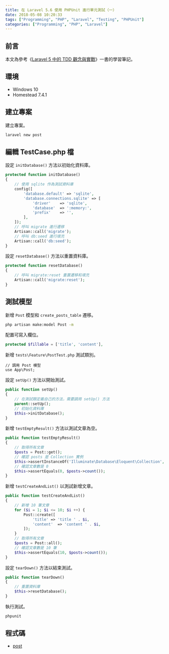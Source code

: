 ```yaml
---
title: 在 Laravel 5.6 使用 PHPUnit 進行單元測試（一）
date: 2018-05-08 10:20:33
tags: ["Programming", "PHP", "Laravel", "Testing", "PHPUnit"]
categories: ["Programming", "PHP", "Laravel"]
---
```


## 前言

本文為參考《[Laravel 5 中的 TDD 觀念與實戰](https://jaceju-books.gitbooks.io/tdd-in-laravel-5)》一書的學習筆記。

## 環境

- Windows 10
- Homestead 7.4.1

## 建立專案

建立專案。

```bash
laravel new post
```

## 編輯 TestCase.php 檔

設定 `initDatabase()` 方法以初始化資料庫。

```php
protected function initDatabase()
{
    // 使用 sqlite 作為測試資料庫
    config([
        'database.default' => 'sqlite',
        'database.connections.sqlite' => [
            'driver'    => 'sqlite',
            'database'  => ':memory:',
            'prefix'    => '',
        ],
    ]);
    // 呼叫 migrate 進行遷移
    Artisan::call('migrate');
    // 呼叫 db:seed 進行填充
    Artisan::call('db:seed');
}
```

設定 `resetDatabase()` 方法以重置資料庫。

```php
protected function resetDatabase()
{
    // 呼叫 migrate:reset 重置遷移和填充
    Artisan::call('migrate:reset');
}
```

## 測試模型

新增 `Post` 模型和 `create_posts_table` 遷移。

```bash
php artisan make:model Post -m
```

配置可寫入欄位。

```php
protected $fillable = ['title', 'content'],
```

新增 `tests\Feature\PostTest.php` 測試類別。

```
// 調用 Post 模型
use App\Post;
```

設定 `setUp()` 方法以開始測試。

```php
public function setUp()
{
    // 在測試類定義自己的方法，需要調用 setUp() 方法
    parent::setUp();
    // 初始化資料庫
    $this->initDatabase();
}
```

新增 `testEmptyResult()` 方法以測試文章為空。

```php
public function testEmptyResult()
{
    // 取得所有文章
    $posts = Post::get();
    // 確認 posts 是 Collection 實例
    $this->assertInstanceOf('Illuminate\Database\Eloquent\Collection', $posts);
    // 確認文章數是 0
    $this->assertEquals(0, $posts->count());
}
```

新增 `testCreateAndList()` 以測試新增文章。

```php
public function testCreateAndList()
{
    // 新增 10 筆文章
    for ($i = 1; $i <= 10; $i ++) {
        Post::create([
            'title' => 'title ' . $i,
            'content'  => 'content ' . $i,
        ]);
    }
    // 取得所有文章
    $posts = Post::all();
    // 確認文章數是 10 筆
    $this->assertEquals(10, $posts->count());
}
```

設定 `tearDown()` 方法以結束測試。

```php
public function tearDown()
{
    // 重置資料庫
    $this->resetDatabase();
}
```

執行測試。

```bash
phpunit
```

## 程式碼

- [post](https://github.com/memochou1993/post)
